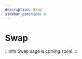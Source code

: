 ```yaml
---
description: Swap
sidebar_position: 6
---
```



# Swap

:::info
Swap page is coming soon!
:::